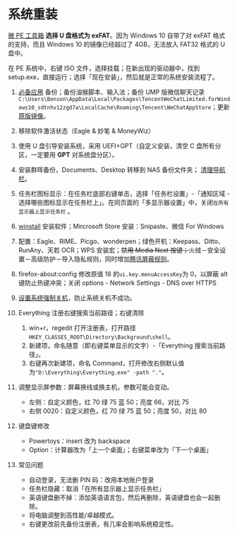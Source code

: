 # 系统重装

[微 PE 工具箱](http://www.wepe.com.cn/) **选择 U 盘格式为 exFAT**。因为 Windows 10 自带了对 exFAT 格式的支持，而且 Windows 10 的镜像已经超过了 4GB，无法放入 FAT32 格式的 U 盘中。

在 PE 系统中，右键 ISO 文件，选择挂载；在新出现的驱动器中，找到 setup.exe，直接运行；选择「现在安装」，然后就是正常的系统安装流程了。

1. [必备应用](/apps/README.md) 备份；备份油猴脚本、输入法；备份 UMP 版微信聊天记录`C:\Users\Benson\AppData\Local\Packages\TencentWeChatLimited.forWindows10_sdtnhv12zgd7a\LocalCache\Roaming\Tencent\WeChatAppStore`；更新[原版镜像](https://www.microsoft.com/zh-cn/software-download/windows11)。
2. 移除软件激活状态（Eagle & 妙笔 & MoneyWiz）
3. 使用 U 盘引导安装系统，采用 UEFI+GPT（自定义安装，清空 C 盘所有分区，一定要用 **GPT** 对系统盘分区）。
4. 安装群晖备份，Documents、Desktop 转移到 NAS 备份文件夹； [清理导航栏](https://zhuanlan.zhihu.com/p/25942015)。
5. 任务栏图标显示：在任务栏底部右键单击，选择「任务栏设置」-「通知区域 - 选择哪些图标显示在任务栏上」。在同页面的「多显示器设置」中，关闭`在所有显示器上显示任务栏` 。
6. [winstall](https://winstall.app/packs/dEj1kM6HT) 安装软件；Mircrosoft Store 安装：Snipaste、微信 For Windows
7. 配置：Eagle、RIME、Picgo、wonderpen；绿色开机：Keepass、Ditto、RunAny、天若 OCR；WPS 安装宏；~~禁用 Media Next 按键；~~火绒－安全设置－高级防护－导入隐私规则，同时增加[腾讯屏蔽规则](https://github.com/tutugreen/Huorong-Rules/tree/main/Tencent)。
8. firefox-about:config 修改原值 18 的`ui.key.menuAccessKey`为 0，以屏蔽 alt 键防止热键冲突；关闭 options - Network Settings - DNS over HTTPS
9. [设置系统强制关机](https://zhuanlan.zhihu.com/p/28990682)，防止系统关机不成功。
10. Everything 注册右键搜索当前路径；右键清除

    1. win+r，regedit 打开注册表，打开路径`HKEY_CLASSES_ROOT\Directory\Background\shell`。
    2. 新建项，命名随意（即右键菜单显示的文字）-「Everything 搜索当前路径」。
    3. 右键再次新建项，命名 Command，打开修改右侧默认值为`"D:\Everything\Everything.exe" -path "."`。

11. 调整显示屏参数：屏幕换线或换主机，参数可能会变动。
    - 左侧：自定义颜色，红 70 绿 75 蓝 50；亮度 66，对比 75
    - 右侧 0020：自定义颜色，红 70 绿 75 蓝 50；亮度 50，对比 80
12. 键盘键修改
    - Powertoys：insert 改为 backspace
    - Option：计算器改为「上一个桌面」；右键菜单改为「下一个桌面」
13. 常见问题
    - 自动登录，无法删 PIN 码：改用本地账户登录
    - 任务栏隐藏：取消「在所有显示器上显示任务栏」
    - 英语键盘删不掉：添加英语语言包，然后再删除，英语键盘也会一起删除。
    - 将电脑调整到高性能/卓越模式。
    - 右键更改前先备份注册表，有几率会影响系统稳定性。
